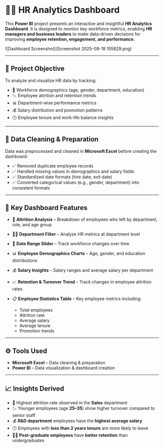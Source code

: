 # 👩‍💼 HR Analytics Dashboard

This **Power BI** project presents an interactive and insightful **HR Analytics Dashboard**.
It is designed to monitor key workforce metrics, enabling **HR managers and business leaders** to make data-driven decisions for improving **employee retention, engagement, and performance**.

![Dashboard Screenshot](Screenshot 2025-08-18 155829.png)

---

## 🎯 Project Objective

To analyze and visualize HR data by tracking:

* 👥 Workforce demographics (age, gender, department, education)
* 📉 Employee attrition and retention trends
* 📊 Department-wise performance metrics
* 💰 Salary distribution and promotion patterns
* 🕒 Employee tenure and work-life balance insights

---

## 🧹 Data Cleaning & Preparation

Data was preprocessed and cleaned in **Microsoft Excel** before creating the dashboard:

* ✅ Removed duplicate employee records
* ✅ Handled missing values in demographics and salary fields
* ✅ Standardized date formats (hire date, exit date)
* ✅ Converted categorical values (e.g., gender, department) into consistent formats

---

## 📌 Key Dashboard Features

* 🎯 **Attrition Analysis** – Breakdown of employees who left by department, role, and age group
* 👨‍💻 **Department Filter** – Analyze HR metrics at department level
* 📅 **Date Range Slider** – Track workforce changes over time
* 📊 **Employee Demographics Charts** – Age, gender, and education distributions
* 💰 **Salary Insights** – Salary ranges and average salary per department
* 📈 **Retention & Turnover Trend** – Track changes in employee attrition rates
* 📋 **Employee Statistics Table** – Key employee metrics including:

  * Total employees
  * Attrition rate
  * Average salary
  * Average tenure
  * Promotion trends

---

## ⚙️ Tools Used

* **Microsoft Excel** – Data cleaning & preparation
* **Power BI** – Data visualization & dashboard creation

---

## 📈 Insights Derived

* 🚀 Highest attrition rate observed in the **Sales** department
* 📉 Younger employees (age **25–35**) show higher turnover compared to senior staff
* 💰 **R\&D department** employees have the **highest average salary**
* 🕒 Employees with **less than 2 years tenure** are more likely to leave
* 👩‍🎓 **Post-graduate employees** have **better retention** than undergraduates
